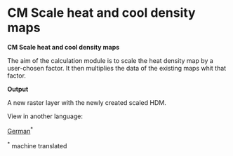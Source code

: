 <h1>CM Scale heat and cool density maps</h1>



**CM Scale heat and cool density maps**



The aim of the calculation module is to scale the heat density map by a user-chosen factor. It then multiplies the data of the existing maps whit that factor.



**Output**



A new raster layer with the newly created scaled HDM.










<!--- THIS IS A SUPER UNIQUE IDENTIFIER -->

View in another language:

 [German](../de/CM-Scale-heat-and-cool-density-maps)<sup>\*</sup> 

<sup>\*</sup> machine translated

